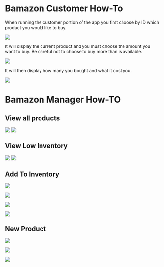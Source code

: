 # Bamazon Customer How-To

When running the customer portion of the app you first choose by ID which product
you would like to buy.

![](https://puu.sh/xzZ31/c6a737e122.png)

It will display the current product and you must choose the amount you want to buy.
Be careful not to choose to buy more than is available.

![](https://puu.sh/xzZ82/ad2660fb72.png)

It will then display how many you bought and what it cost you.

![](https://puu.sh/xzZ9h/85f422798c.png)

# Bamazon Manager How-TO

## View all products

![](https://puu.sh/xzZdg/4ae44c7120.png)
![](https://puu.sh/xzZep/075d703ce5.png)

## View Low Inventory

![](https://puu.sh/xzZhb/c9021dfd0e.png)
![](https://puu.sh/xzZjG/7b650324c2.png)

## Add To Inventory

![](https://puu.sh/xzZnF/044909d187.png)

![](https://puu.sh/xzZoQ/1a89b06578.png)

![](https://puu.sh/xzZpS/45e3fb8db0.png)

![](https://puu.sh/xzZrn/a85ddc1b7d.png)

## New Product
![](https://puu.sh/xzZtI/17e297d4cc.png)

![](https://puu.sh/xzZvM/5b3ed6a42c.png)

![](https://puu.sh/xzZxo/f1cdbbc8df.png)
